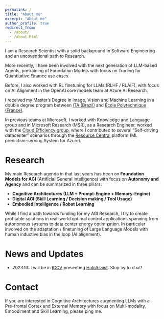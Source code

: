 ```yaml
---
permalink: /
title: "About me"
excerpt: "About me"
author_profile: true
redirect_from: 
  - /about/
  - /about.html
---
```

I am a Research Scientist with a solid background in Software Engineering and an uncoventional path to Research. 

More recently, I have been involved with the next generation of LLM-based Agents, pretraining of Foundation Models with focus on Trading for Quantitative Finance use cases. 

Before, I also worked with RL finetuning for LLMs (RLHF / RLAIF), with focus on AI Alignment in the OpenAI core models team at Azure AI Research.

I received my Master’s Degree in Image, Vision and Machine Learning in a double degree program between [ITA (Brazil)](http://www.ita.br/) and [École Polytechnique (France)](https://www.polytechnique.edu/).

In previous teams at Microsoft, I worked with Knowledge and Language group and in Microsoft Research (MSR), as a Research Engineer, worked with the [Cloud Efficiency group](https://www.microsoft.com/en-us/research/group/azure-systems-research/), where I contributed to several “Self-driving datacenter” scenarios through the [Resource Central](https://www.microsoft.com/en-us/research/publication/resource-central-understanding-predicting-workloads-improved-resource-management-large-cloud-platforms/) platform (ML prediction-serving System for Azure).

Research
======
My main Research agenda in that last years has been on **Foundation Models for AGI** (Artificial General Intelligence) with focus on **Autonomy and Agency** and can be summarized in three pillars:

- **Cognitive Architectures (LLM + Prompt-Engine + Memory-Engine)**
- **Digital AGI (Skill Learning / Decision making / Tool Usage)**
- **Embodied Intelligence / Robot Learning**

While I find a path towards funding for my AGI Research, I try to create profitable solutions in real-world optimal control applications spanning from autonomous systems to data center energy optimization. In particular involved on the adaptation / finetuning of Large Language Models with human inductive bias in the loop (AI alignment).

News and Updates
======
- 2023.10: I will be in [ICCV](https://iccv2023.thecvf.com/) presenting [HoloAssist](https://holoassist.github.io/). Stop by to chat!

Contact
======
If you are interested in Cognitive Architectures augmenting LLMs with a Pre-frontal Cortex and External Memory with focus on Multi-modality, Embodiment and Skill Learning, please ping me.
